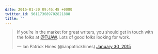 ```yaml
---
date: 2015-01-30 09:46:48 +0000
twitter_id: 561173689702821888
title: ''
---
```


<blockquote class="twitter-tweet"><p lang="en" dir="ltr">If you’re in the market for great writers, you should get in touch with the folks at <a href="https://twitter.com/TUAW?ref_src=twsrc%5Etfw">@TUAW</a>. Lots of good folks looking for work.</p>&mdash; Ian Patrick Hines (@ianpatrickhines) <a href="https://twitter.com/ianpatrickhines/status/561157090119802880?ref_src=twsrc%5Etfw">January 30, 2015</a></blockquote>
<script async src="https://platform.twitter.com/widgets.js" charset="utf-8"></script>
